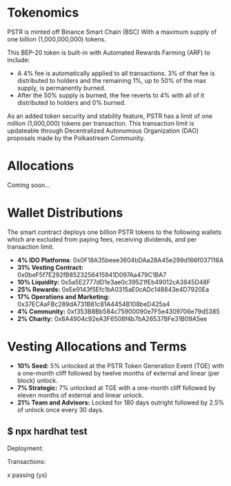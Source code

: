 # Tokenomics
PSTR is minted off Binance Smart Chain (BSC) With a maximum supply of one billion (1,000,000,000) tokens. 

This BEP-20 token is built-in with Automated Rewards Farming (ARF) to include:

- A 4% fee is automatically applied to all transactions. 3% of that fee is distributed to holders and the remaining 1%, up to 50% of the max supply, is permanently burned.
- After the 50% supply is burned, the fee reverts to 4% with all of it distributed to holders and 0% burned. 

As an added token security and stability feature, PSTR has a limit of one million (1,000,000) tokens per transaction. This transaction limit is updateable through Decentralized Autonomous Organization (DAO) proposals made by the Polkastream Community.


# Allocations
Coming soon...


# Wallet Distributions
The smart contract deploys one billion PSTR tokens to the following wallets which are excluded from paying fees, receiving dividends, and per transaction limit.
- **4% IDO Platforms**: 0x0F18A35beee3604bDAa28A45e299d166f037116A
- **31% Vesting Contract:** 0x0beF5f7E292fB8523256415941D097Aa479C1BA7
- **10% Liquidity:** 0x5a5E2777dD1e3ae0c39521fEb49012cA3845D48F
- **25% Rewards:** 0xEe9143f5Efc1bA0315aE0cADc148843e4D7920Ea
- **17% Operations and Marketing:** 0x37ECAaFBc289dA731B81c81A4454B108beD425a4  
- **4% Community:** 0xf353B8Bb584c75900090e7F5e4309706e79d5385
- **2% Charity:** 0x8A4904c92eA3F6508f4b7bA26537BFe31B09A5ee


# Vesting Allocations and Terms
- **10% Seed:** 5% unlocked at the PSTR Token Generation Event (TGE) with a one-month cliff followed by twelve months of external and linear (per block) unlock.
- **7% Strategic:** 7% unlocked at TGE with a one-month cliff followed by eleven months of external and linear unlock.
- **21% Team and Advisors:** Locked for 180 days outright followed by 2.5% of unlock once every 30 days.  


## $ npx hardhat test

Deployment:


Transactions:


x passing (ys)
